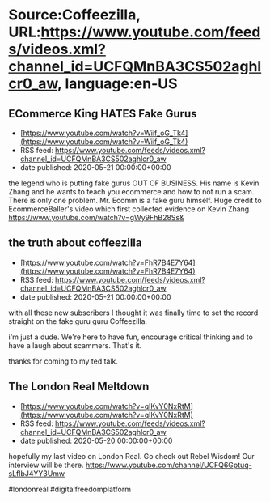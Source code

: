 # Source:Coffeezilla, URL:https://www.youtube.com/feeds/videos.xml?channel_id=UCFQMnBA3CS502aghlcr0_aw, language:en-US

## ECommerce King HATES Fake Gurus
 - [https://www.youtube.com/watch?v=Wiif_oG_Tk4](https://www.youtube.com/watch?v=Wiif_oG_Tk4)
 - RSS feed: https://www.youtube.com/feeds/videos.xml?channel_id=UCFQMnBA3CS502aghlcr0_aw
 - date published: 2020-05-21 00:00:00+00:00

the legend who is putting fake gurus OUT OF BUSINESS. His name is Kevin Zhang and he wants to teach you ecommerce and how to not run a scam. There is only one problem. 
Mr. Ecomm is a fake guru himself.
Huge credit to EcommerceBaller's video which first collected evidence on Kevin Zhang 
https://www.youtube.com/watch?v=gWy9FhB28Ss&

## the truth about coffeezilla
 - [https://www.youtube.com/watch?v=FhR7B4E7Y64](https://www.youtube.com/watch?v=FhR7B4E7Y64)
 - RSS feed: https://www.youtube.com/feeds/videos.xml?channel_id=UCFQMnBA3CS502aghlcr0_aw
 - date published: 2020-05-21 00:00:00+00:00

with all these new subscribers I thought it was finally time to set the record straight on the fake guru guru Coffeezilla. 

i'm just a dude. We're here to have fun, encourage critical thinking and to have a laugh about scammers. That's it.

thanks for coming to my ted talk.

## The London Real Meltdown
 - [https://www.youtube.com/watch?v=qlKvY0NxRtM](https://www.youtube.com/watch?v=qlKvY0NxRtM)
 - RSS feed: https://www.youtube.com/feeds/videos.xml?channel_id=UCFQMnBA3CS502aghlcr0_aw
 - date published: 2020-05-20 00:00:00+00:00

hopefully my last video on London Real.
Go check out Rebel Wisdom! Our interview will be there.
https://www.youtube.com/channel/UCFQ6Gptuq-sLflbJ4YY3Umw

#londonreal #digitalfreedomplatform

